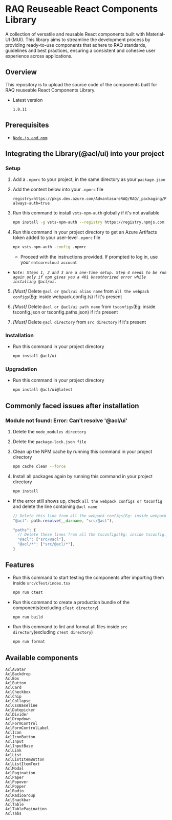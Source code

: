 # RAQ Reuseable React Components Library

A collection of versatile and reusable React components built with Material-UI (MUI). This library aims to streamline the development process by providing ready-to-use components that adhere to RAQ standards, guidelines and best practices, ensuring a consistent and cohesive user experience across applications.

## Overview

This repository is to upload the source code of the components built for RAQ reuseable React Components Library.

- Latest version

  ```plaintext
  1.0.11
  ```

## Prerequisites

- [`Node.js and npm`](https://docs.npmjs.com/downloading-and-installing-node-js-and-npm)

## Integrating the Library(@acl/ui) into your project

### Setup

1. Add a `.npmrc` to your project, in the same directory as your `package.json`

2. Add the content below into your `.npmrc` file

   ```plaintext
   registry=https://pkgs.dev.azure.com/AdvantasureRAQ/RAQ/_packaging/Prod/npm/registry/
   always-auth=true
   ```

3. Run this command to install `vsts-npm-auth` globally if it's not available

   ```bash
   npm install -g vsts-npm-auth --registry https://registry.npmjs.com --always-auth false
   ```

4. Run this command in your project directory to get an Azure Artifacts token added to your user-level `.npmrc` file

   ```bash
   npx vsts-npm-auth -config .npmrc
   ```

   - Proceed with the instructions provided. If prompted to log in, use your `entcorecloud account`

- _`Note: Steps 1, 2 and 3 are a one-time setup. Step 4 needs to be run again only if npm gives you a 401 Unauthorized error while installing @acl/ui.`_

5. _[Must]_ Delete `@acl or @acl/ui alias name` from `all the webpack configs`(Eg: inside webpack.config.ts) if it's present

6. _[Must]_ Delete `@acl or @acl/ui path name` from `tsconfigs`(Eg: inside tsconfig.json or tsconfig.paths.json) if it's present

7. _[Must]_ Delete `@acl directory` from `src directory` if it's present

### Installation

- Run this command in your project directory

  ```bash
  npm install @acl/ui
  ```

### Upgradation

- Run this command in your project directory

  ```bash
  npm install @acl/ui@latest
  ```

## Commonly faced issues after installation

### Module not found: Error: Can't resolve '@acl/ui'

1. Delete the `node_modules directory`

2. Delete the `package-lock.json file`

3. Clean up the NPM cache by running this command in your project directory

   ```bash
   npm cache clean --force
   ```

4. Install all packages again by running this command in your project directory

   ```bash
   npm install
   ```

- If the error still shows up, check `all the webpack configs or tsconfig` and delete the line containing `@acl name`

  ```ts
  // Delete this line from all the webpack configs(Eg: inside webpack.config.ts)
  "@acl": path.resolve(__dirname, "src/@acl"),
  ```

  ```ts
  "paths": {
    // Delete these lines from all the tsconfigs(Eg: inside tsconfig.json or tsconfig.paths.json)
    "@acl": ["src/@acl"],
    "@acl/*": ["src/@acl/*"],
  }
  ```

## Features

- Run this command to start testing the components after importing them inside `src/cTest/index.tsx`

  ```bash
  npm run ctest
  ```

- Run this command to create a production bundle of the components(excluding `cTest directory`)

  ```bash
  npm run build
  ```

- Run this command to lint and format all files inside `src directory`(excluding `cTest directory`)

  ```bash
  npm run format
  ```

## Available components

```plaintext
AclAvatar
AclBackdrop
AclBox
AclButton
AclCard
AclCheckbox
AclChip
AclCollapse
AclCssBaseline
AclDatepicker
AclDivider
AclDropdown
AclFormControl
AclFormControlLabel
AclIcon
AclIconButton
AclInput
AclInputBase
AclLink
AclList
AclListItemButton
AclListItemText
AclModal
AclPagination
AclPaper
AclPopover
AclPopper
AclRadio
AclRadioGroup
AclSnackbar
AclTable
AclTablePagination
AclTabs
```
